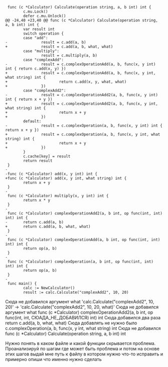 ```
 func (c *Calculator) Calculate(operation string, a, b int) int {
        c.mu.Lock()
        defer c.mu.Unlock()
@@ -24,40 +23,40 @@ func (c *Calculator) Calculate(operation string, a, b int) int {
        var result int
        switch operation {
        case "add":
-               result = c.add(a, b)
+               result = c.add(a, b, what, what)
        case "multiply":
                result = c.multiply(a, b)
        case "complexAdd":
-               result = c.complexOperationAdd(a, b, func(x, y int) int { return c.add(x, y) })
+               result = c.complexOperationAdd(a, b, func(x, y int, what string) int {
+                       return c.add(x, y, what, what)
+               })
        case "complexAdd2":
-               result = c.complexOperationAdd2(a, b, func(x, y int) int { return x + y })
+               result = c.complexOperationAdd2(a, b, func(x, y int, what string) int {
+                       return x + y
+               })
        default:
-               result = c.complexOperation(a, b, func(x, y int) int { return x + y })
+               result = c.complexOperation(a, b, func(x, y int, what string) int {
+                       return x + y
+               })
        }
        c.cache[key] = result
        return result
 }
-
-func (c *Calculator) add(x, y int) int {
+func (c *Calculator) add(x, y int, what string) int {
        return x + y
 }
-
 func (c *Calculator) multiply(x, y int) int {
        return x * y
 }
-
 func (c *Calculator) complexOperationAdd2(a, b int, op func(int, int) int) int {
-       return c.add(a, b)
+       return c.add(a, b, what, what)
 }
-
 func (c *Calculator) complexOperationAdd(a, b int, op func(int, int) int) int {
        return op(a, b)
 }
-
 func (c *Calculator) complexOperation(a, b int, op func(int, int) int) int {
        return op(a, b)
 }
-
 func main() {
        calc := NewCalculator()
        result := calc.Calculate("complexAdd2", 10, 20)
```

Сюда не добавился аргумент what  'calc.Calculate("complexAdd2", 10, 20)' -> 'calc.Calculate("complexAdd2", 10, 20, what)'
Сюда не добавился аргумент what  func (c *Calculator) complexOperationAdd2(a, b int, op func(int, int, СЮАДА_НЕ_ДОБАВИЛСЯ) int) int
Сюда добавился два раза return c.add(a, b, what, what)
Сюда добавлять не нужно было c.complexOperation(a, b, func(x, y int, what string) int
Сюда не добавился func (c *Calculator) Calculate(operation string, a, b int) int

Нужно понять в каком файле и какой функции скрывается проблема.
Проанализируй по шагам где может быть проблема и потом на основе этих шагов выдай мне путь к файлу в котором нужно что-то исправить и примерно опиши что именно нужно сделать
